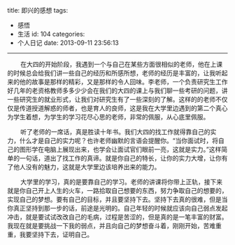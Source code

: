 title: 即兴的感想
tags:
  - 感悟
  - 生活
id: 104
categories:
  - 个人日记
date: 2013-09-11 23:56:13
---

<span style="padding-left: 30px; font-size: 14px;">在大四的开始阶段，我遇到一个与自己在某些方面很相似的老师，他在上课的时候总会给我们讲一些自己的经历和所感所想，老师的经历是丰富的，让我听起来的他的故事是那样的精彩，又是那样的令人回味。李老师，一个负责研究生工作好几年的老资格教师多多少少会在我们的大四的课上与我们聊一些考研的问题，讲一些研究生的就业形式，让我们对研究生有了一些深刻的了解。这样的的老师不仅仅是传道授道解惑的师者，也是育人的良师，这是我在大学里边遇到的第二个真心为学生着想，为学生的学习花尽心思的老师，非常的佩服，从心底里佩服。</span>

<span style="padding-left: 30px; font-size: 14px;">听了老师的一席话，真是胜读十年书。我们大四的找工作就得靠自己的实力，什么才是自己的实力呢？也许老师幽默的言语会提醒你。“当你面试时，将自己的图形学在电脑上展现出来，也学会让面试官们眼前一亮，这就是实力。”这样简单的一句话，道出了找工作的真谛。就是你自己的特长，让你的实力大增，让你有了他人没有的魅力，这就是大学里边该培养出来的能力。</span>

<span style="padding-left: 30px; font-size: 14px;">大学里的学习，真的是要靠自己的学习。老师的讲课将你带上正轨，接下来就是你自己开上人生的火车，一路拾取自己想要的东西，努力争取自己的想要的，实现自己的梦想。要有自己的目标，并且要坚持下去。坚持下去真的很难，但是当你真正坚持到那一步的话，前途是光明的。自己年轻的时候就应该向自己弱点发起冲击，就是要试试改改自己的毛病，过程是苦涩的，但是真的是一笔丰富的财富。我现在就是要挑战一下我的弱点，并且向自己的梦想奋斗着，刚刚开始，苦难重重，我要坚持下去，证明自己。</span>